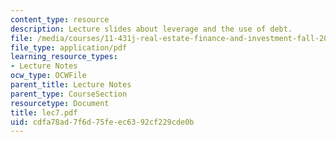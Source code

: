 ```yaml
---
content_type: resource
description: Lecture slides about leverage and the use of debt.
file: /media/courses/11-431j-real-estate-finance-and-investment-fall-2006/cdfa78ad7f6d75feec6392cf229cde0b_lec7.pdf
file_type: application/pdf
learning_resource_types:
- Lecture Notes
ocw_type: OCWFile
parent_title: Lecture Notes
parent_type: CourseSection
resourcetype: Document
title: lec7.pdf
uid: cdfa78ad-7f6d-75fe-ec63-92cf229cde0b
---
```

